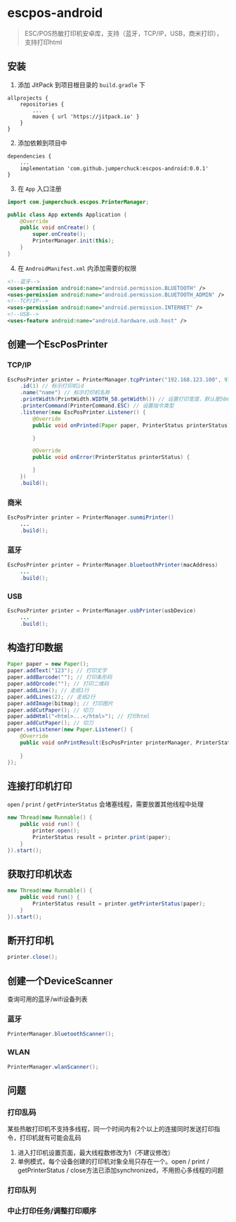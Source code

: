 # escpos-android

> ESC/POS热敏打印机安卓库，支持（蓝牙，TCP/IP，USB，商米打印），支持打印html

## 安装

1. 添加 JitPack 到项目根目录的 `build.gradle` 下
```
allprojects {
    repositories {
        ...
        maven { url 'https://jitpack.io' }
    }
}
```

2. 添加依赖到项目中
```
dependencies {
    ...
    implementation 'com.github.jumperchuck:escpos-android:0.0.1'
}
```

3. 在 `App` 入口注册
```java
import com.jumperchuck.escpos.PrinterManager;

public class App extends Application {
    @Override
    public void onCreate() {
        super.onCreate();
        PrinterManager.init(this);
    }
}
```

4. 在 `AndroidManifest.xml` 内添加需要的权限
```xml
<!--蓝牙-->
<uses-permission android:name="android.permission.BLUETOOTH" />
<uses-permission android:name="android.permission.BLUETOOTH_ADMIN" />
<!--TCP/IP-->
<uses-permission android:name="android.permission.INTERNET" />
<!--USB-->
<uses-feature android:name="android.hardware.usb.host" />
```

## 创建一个EscPosPrinter

### TCP/IP
```java
EscPosPrinter printer = PrinterManager.tcpPrinter("192.168.123.100", 9100)
    .id(1) // 标示打印机id
    .name("name") // 标示打印机名称
    .printWidth(PrintWidth.WIDTH_58.getWidth()) // 设置打印宽度，默认是58mm打印机
    .printerCommand(PrinterCommand.ESC) // 设置指令类型
    .listener(new EscPosPrinter.Listener() {
        @Override
        public void onPrinted(Paper paper, PrinterStatus printerStatus) {

        }

        @Override
        public void onError(PrinterStatus printerStatus) {

        }
    })
    .build();
```

### 商米
```java
EscPosPrinter printer = PrinterManager.sunmiPrinter()
    ...
    .build();
```
            
### 蓝牙
```java
EscPosPrinter printer = PrinterManager.bluetoothPrinter(macAddress)
    ...
    .build();
```

### USB
```java
EscPosPrinter printer = PrinterManager.usbPrinter(usbDevice)
    ...
    .build();
```

## 构造打印数据
                
```java
Paper paper = new Paper();
paper.addText("123"); // 打印文字
paper.addBarcode(""); // 打印条形码
paper.addQrcode(""); // 打印二维码
paper.addLine(); // 走纸1行
paper.addLines(2); // 走纸2行
paper.addImage(bitmap); // 打印图片
paper.addCutPaper(); // 切刀
paper.addHtml("<html>...</html>"); // 打印html
paper.addCutPaper(); // 切刀
paper.setListener(new Paper.Listener() {
    @Override
    public void onPrintResult(EscPosPrinter printerManager, PrinterStatus printerStatus) {
    
    }
});
```

## 连接打印机打印

`open` / `print` / `getPrinterStatus` 会堵塞线程，需要放置其他线程中处理

```java
new Thread(new Runnable() {
    public void run() {
        printer.open();
        PrinterStatus result = printer.print(paper);
    }
}).start();
```

## 获取打印机状态
```java
new Thread(new Runnable() {
    public void run() {
        PrinterStatus result = printer.getPrinterStatus(paper);
    }
}).start();
```

## 断开打印机

```java
printer.close();
```

## 创建一个DeviceScanner

查询可用的蓝牙/wifi设备列表

### 蓝牙
```java
PrinterManager.bluetoothScanner();
```

### WLAN
```java
PrinterManager.wlanScanner();
```

## 问题

### 打印乱码
某些热敏打印机不支持多线程，同一个时间内有2个以上的连接同时发送打印指令，打印机就有可能会乱码
1. 进入打印机设置页面，最大线程数修改为1（不建议修改）
2. 单例模式，每个设备创建的打印机对象全局只存在一个。open / print / getPrinterStatus / close方法已添加synchronized，不用担心多线程的问题

### 打印队列

### 中止打印任务/调整打印顺序
